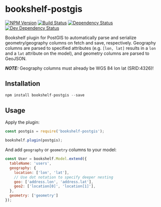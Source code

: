# bookshelf-postgis
[![NPM Version][npm-image]][npm-url] [![Build Status][build-image]][build-url] [![Dependency Status][depstat-image]][depstat-url] [![Dev Dependency Status][devdepstat-image]][devdepstat-url]

Bookshelf plugin for PostGIS to automatically parse and serialize geometry/geography columns on fetch and save, respectively. Geography columns are parsed to specified attributes (e.g. `[lon, lat]` results in a `lon` and a `lat` attribute on the model), and geometry columns are parsed to GeoJSON.

***NOTE:*** Geography columns must already be WGS 84 lon lat (SRID:4326)!

## Installation

```javascript
npm install bookshelf-postgis --save
```

## Usage

Apply the plugin:
```javascript
const postgis = require('bookshelf-postgis');

bookshelf.plugin(postgis);
```

And add `geography` or `geometry` columns to your model:
```javascript
const User = bookshelf.Model.extend({
  tableName: 'users',
  geography: {
    location: ['lon', 'lat'],
    // Use dot notation to specify deeper nesting
    geo: ['address.lon', 'address.lat'],
    geo2: ['location[0]', 'location[1]'],
  },
  geometry: ['geometry']
});
```

[build-url]: https://travis-ci.org/joshswan/bookshelf-postgis
[build-image]: https://travis-ci.org/joshswan/bookshelf-postgis.svg?branch=master
[depstat-url]: https://david-dm.org/joshswan/bookshelf-postgis
[depstat-image]: https://david-dm.org/joshswan/bookshelf-postgis.svg
[devdepstat-url]: https://david-dm.org/joshswan/bookshelf-postgis#info=devDependencies
[devdepstat-image]: https://david-dm.org/joshswan/bookshelf-postgis/dev-status.svg
[npm-url]: https://www.npmjs.com/package/bookshelf-postgis
[npm-image]: https://badge.fury.io/js/bookshelf-postgis.svg
